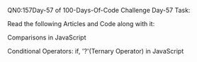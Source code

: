 QN0:157Day-57 of 100-Days-Of-Code Challenge Day-57 Task:

Read the following Articles and Code along with it:

Comparisons in JavaScript

Conditional Operators: if, '?'(Ternary Operator) in JavaScript
